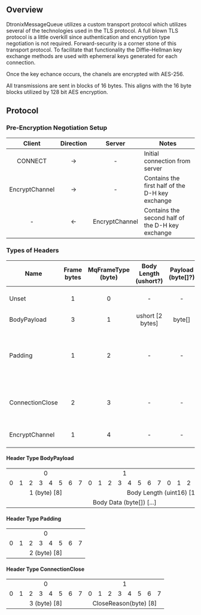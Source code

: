 ## Overview
DtronixMessageQueue utilizes a custom transport protocol which utilizes several of the technologies used in the TLS protocol.  A full blown TLS protocol is a little overkill since authentication and encryption type negotiation is not required. Forward-security is a corner stone of this transport protocol.  To facilitate that functionality the Diffie–Hellman key exchange methods are used with ephemeral keys generated for each connection.

Once the key echance occurs, the chanels are encrypted with AES-256.

All transmissions are sent in blocks of 16 bytes.  This aligns with the 16 byte blocks utilized by 128 bit AES encryption.

## Protocol
### Pre-Encryption Negotiation Setup


|     Client     | Direction |     Server     | Notes                                            |
|:--------------:|:---------:|:--------------:|--------------------------------------------------|
|     CONNECT    |     ->    |        -       | Initial connection from server                   |
| EncryptChannel |     ->    |        -       | Contains the first half of the D-H key exchange  |
|        -       |     <-    | EncryptChannel | Contains the second half of the D-H key exchange |

### Types of Headers

| Name | Frame bytes | MqFrameType<br/>(byte) | Body Length<br/>(ushort?) | Payload <br/>(byte[]?) | Description |
|-----------------|:-----------:|:----------------------:|:-------------------------:|:----------------------:|-----------------------------------------------------------|
| Unset | 1 | 0 | - | - | Initial state for all headers. |
| BodyPayload | 3 | 1 | ushort [2 bytes] | byte[] | Contains a body. |
| Padding | 1 | 2 | - | - | Single byte header.  Used to pad to reach 16 byte blocks. |
| ConnectionClose | 2 | 3 | - | - | Contains a byte stating the reason the seesion closed. |
| EncryptChannel | 1 | 4 | - | - | DH Key exchange process. |

#### Header Type BodyPayload
<table>
  <tr align="center">
    <td colspan="8">0</td> <td colspan="8">1</td> <td colspan="8">2</td>
  </tr>
  <tr>
    <td>0</td><td>1</td><td>2</td><td>3</td><td>4</td><td>5</td><td>6</td><td>7</td>
    <td>0</td><td>1</td><td>2</td><td>3</td><td>4</td><td>5</td><td>6</td><td>7</td>
    <td>0</td><td>1</td><td>2</td><td>3</td><td>4</td><td>5</td><td>6</td><td>7</td>
  </tr>
  <tr align="center">
    <td colspan="8">1 (byte) [8]</td><td colspan="16">Body Length (uint16) [16]</td>
  </tr>
  <tr align="center">
    <td colspan="24">Body Data (byte[]) [...]</td>
  </tr>
</table>

#### Header Type Padding
<table>
  <tr align="center">
    <td colspan="8">0</td>
  </tr>
  <tr>
    <td>0</td><td>1</td><td>2</td><td>3</td><td>4</td><td>5</td><td>6</td><td>7</td>
  </tr>
  <tr align="center">
    <td colspan="8">2 (byte) [8]</td>
  </tr>
</table>

#### Header Type ConnectionClose
<table>
  <tr align="center">
    <td colspan="8">0</td> <td colspan="8">1</td>
  </tr>
  <tr>
    <td>0</td><td>1</td><td>2</td><td>3</td><td>4</td><td>5</td><td>6</td><td>7</td>
    <td>0</td><td>1</td><td>2</td><td>3</td><td>4</td><td>5</td><td>6</td><td>7</td>
  </tr>
  <tr align="center">
    <td colspan="8">3 (byte) [8]</td><td colspan="16">CloseReason(byte) [8]</td>
  </tr>
</table>
